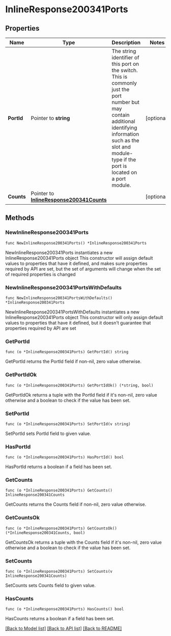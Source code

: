 # InlineResponse200341Ports

## Properties

Name | Type | Description | Notes
------------ | ------------- | ------------- | -------------
**PortId** | Pointer to **string** | The string identifier of this port on the switch. This is commonly just the port number but may contain additional identifying information such as the slot and module-type if the port is located on a port module. | [optional] 
**Counts** | Pointer to [**InlineResponse200341Counts**](InlineResponse200341Counts.md) |  | [optional] 

## Methods

### NewInlineResponse200341Ports

`func NewInlineResponse200341Ports() *InlineResponse200341Ports`

NewInlineResponse200341Ports instantiates a new InlineResponse200341Ports object
This constructor will assign default values to properties that have it defined,
and makes sure properties required by API are set, but the set of arguments
will change when the set of required properties is changed

### NewInlineResponse200341PortsWithDefaults

`func NewInlineResponse200341PortsWithDefaults() *InlineResponse200341Ports`

NewInlineResponse200341PortsWithDefaults instantiates a new InlineResponse200341Ports object
This constructor will only assign default values to properties that have it defined,
but it doesn't guarantee that properties required by API are set

### GetPortId

`func (o *InlineResponse200341Ports) GetPortId() string`

GetPortId returns the PortId field if non-nil, zero value otherwise.

### GetPortIdOk

`func (o *InlineResponse200341Ports) GetPortIdOk() (*string, bool)`

GetPortIdOk returns a tuple with the PortId field if it's non-nil, zero value otherwise
and a boolean to check if the value has been set.

### SetPortId

`func (o *InlineResponse200341Ports) SetPortId(v string)`

SetPortId sets PortId field to given value.

### HasPortId

`func (o *InlineResponse200341Ports) HasPortId() bool`

HasPortId returns a boolean if a field has been set.

### GetCounts

`func (o *InlineResponse200341Ports) GetCounts() InlineResponse200341Counts`

GetCounts returns the Counts field if non-nil, zero value otherwise.

### GetCountsOk

`func (o *InlineResponse200341Ports) GetCountsOk() (*InlineResponse200341Counts, bool)`

GetCountsOk returns a tuple with the Counts field if it's non-nil, zero value otherwise
and a boolean to check if the value has been set.

### SetCounts

`func (o *InlineResponse200341Ports) SetCounts(v InlineResponse200341Counts)`

SetCounts sets Counts field to given value.

### HasCounts

`func (o *InlineResponse200341Ports) HasCounts() bool`

HasCounts returns a boolean if a field has been set.


[[Back to Model list]](../README.md#documentation-for-models) [[Back to API list]](../README.md#documentation-for-api-endpoints) [[Back to README]](../README.md)


